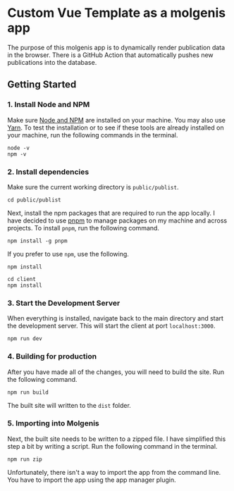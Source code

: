 # Custom Vue Template as a molgenis app

The purpose of this molgenis app is to dynamically render publication data in the browser. There is a GitHub Action that automatically pushes new publications into the database.

## Getting Started

### 1. Install Node and NPM

Make sure [Node and NPM](https://nodejs.org/en/) are installed on your machine. You may also use [Yarn](https://yarnpkg.com/en/). To test the installation or to see if these tools are already installed on your machine, run the following commands in the terminal.

```shell
node -v
npm -v
```

### 2. Install dependencies

Make sure the current working directory is `public/publist`.

```shell
cd public/publist
```

Next, install the npm packages that are required to run the app locally. I have decided to use [pnpm](https://github.com/pnpm/pnpm) to manage packages on my machine and across projects. To install `pnpm`, run the following command.

```shell
npm install -g pnpm
```

If you prefer to use `npm`, use the following.

```shell
npm install

cd client
npm install
```

### 3. Start the Development Server

When everything is installed, navigate back to the main directory and start the development server. This will start the client at port `localhost:3000`.

```shell
npm run dev
```

### 4. Building for production

After you have made all of the changes, you will need to build the site. Run the following command.

```shell
npm run build
```

The built site will written to the `dist` folder.

### 5. Importing into Molgenis

Next, the built site needs to be written to a zipped file. I have simplified this step a bit by writing a script. Run the following command in the terminal.

```shell
npm run zip
```

Unfortunately, there isn't a way to import the app from the command line. You have to import the app using the app manager plugin.
